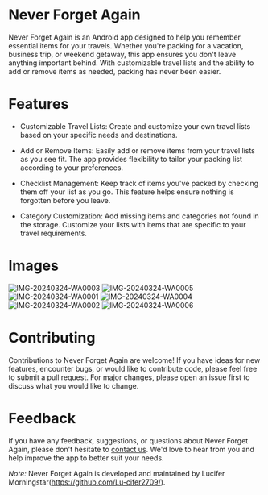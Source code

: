 # Never Forget Again

Never Forget Again is an Android app designed to help you remember essential items for your travels. Whether you're packing for a vacation, business trip, or weekend getaway, this app ensures you don't leave anything important behind. With customizable travel lists and the ability to add or remove items as needed, packing has never been easier.

# Features

- Customizable Travel Lists: Create and customize your own travel lists based on your specific needs and destinations.
  
- Add or Remove Items: Easily add or remove items from your travel lists as you see fit. The app provides flexibility to tailor your packing list according to your preferences.

- Checklist Management: Keep track of items you've packed by checking them off your list as you go. This feature helps ensure nothing is forgotten before you leave.

- Category Customization: Add missing items and categories not found in the storage. Customize your lists with items that are specific to your travel requirements.

# Images
![IMG-20240324-WA0003](https://github.com/Lu-cifer2709/Never_Forget_Again/assets/104576168/ba851f7f-3003-4b35-92a8-78273d8fbc32) ![IMG-20240324-WA0005](https://github.com/Lu-cifer2709/Never_Forget_Again/assets/104576168/17b16642-c198-4818-9eac-613583fb7c54) ![IMG-20240324-WA0001](https://github.com/Lu-cifer2709/Never_Forget_Again/assets/104576168/29642f84-121d-4632-a309-3b4c6258e9ce) ![IMG-20240324-WA0004](https://github.com/Lu-cifer2709/Never_Forget_Again/assets/104576168/dde9cca7-15f1-4e34-91bb-f043de07fcb1) ![IMG-20240324-WA0002](https://github.com/Lu-cifer2709/Never_Forget_Again/assets/104576168/3ecc97f1-be31-4bd0-8b84-d61d6dbe61d9) ![IMG-20240324-WA0006](https://github.com/Lu-cifer2709/Never_Forget_Again/assets/104576168/3414859a-126b-4538-9885-de2b032e6b79)








# Contributing

Contributions to Never Forget Again are welcome! If you have ideas for new features, encounter bugs, or would like to contribute code, please feel free to submit a pull request. For major changes, please open an issue first to discuss what you would like to change.

# Feedback

If you have any feedback, suggestions, or questions about Never Forget Again, please don't hesitate to [contact us](mailto:your@email.com). We'd love to hear from you and help improve the app to better suit your needs.


*Note:* Never Forget Again is developed and maintained by Lucifer Morningstar(https://github.com/Lu-cifer2709/).
